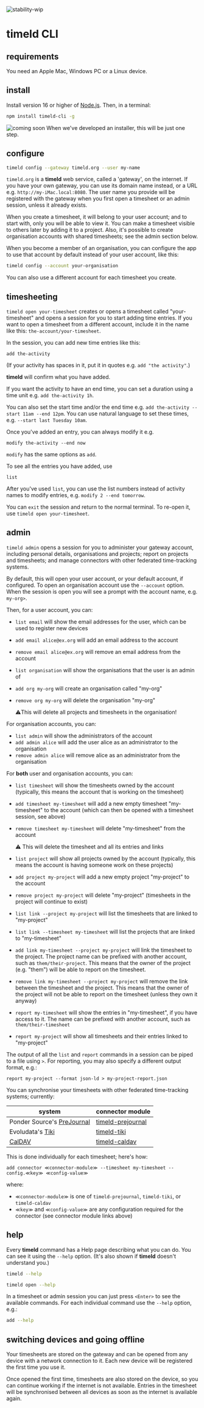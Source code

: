 ![stability-wip](https://img.shields.io/badge/stability-work_in_progress-lightgrey.svg)

# timeld CLI

## requirements

You need an Apple Mac, Windows PC or a Linux device.

## install

Install version 16 or higher of [Node.js](https://nodejs.org/). Then, in a terminal:

```bash
npm install timeld-cli -g
```

![coming soon](https://img.shields.io/badge/-coming%20soon-red) When we've developed an installer, this will be just one step.

## configure

```bash
timeld config --gateway timeld.org --user my-name
```

`timeld.org` is a **timeld** web service, called a 'gateway', on the internet. If you have your own gateway, you can use its domain name instead, or a URL e.g. `http://my-iMac.local:8080`. The user name you provide will be registered with the gateway when you first open a timesheet or an admin session, unless it already exists.

When you create a timesheet, it will belong to your user account; and to start with, only you will be able to view it. You can make a timesheet visible to others later by adding it to a project. Also, it's possible to create organisation accounts with shared timesheets; see the admin section below.

When you become a member of an organisation, you can configure the app to use that account by default instead of your user account, like this:

```bash
timeld config --account your-organisation
```

You can also use a different account for each timesheet you create.

## timesheeting

`timeld open your-timesheet` creates or opens a timesheet called "your-timesheet" and opens a session for you to start adding time entries. If you want to open a timesheet from a different account, include it in the name like this: `the-account/your-timesheet`.

In the session, you can add new time entries like this:
```
add the-activity
```

(If your activity has spaces in it, put it in quotes e.g. `add "the activity"`.)

**timeld** will confirm what you have added.
  
If you want the activity to have an end time, you can set a duration using a time unit e.g. `add the-activity 1h`.

You can also set the start time and/or the end time e.g. `add the-activity --start 11am --end 12pm`. You can use natural language to set these times, e.g. `--start last Tuesday 10am`.

Once you've added an entry, you can always modify it e.g.
```
modify the-activity --end now
```

`modify` has the same options as `add`.

To see all the entries you have added, use
```
list
```

After you've used `list`, you can use the list numbers instead of activity names to modify entries, e.g. `modify 2 --end tomorrow`.

You can `exit` the session and return to the normal terminal. To re-open it, use `timeld open your-timesheet`.

## admin

`timeld admin` opens a session for you to administer your gateway account, including personal details, organisations and projects; report on projects and timesheets; and manage connectors with other federated time-tracking systems.

By default, this will open your user account, or your default account, if configured. To open an organisation account use the `--account` option. When the session is open you will see a prompt with the account name, e.g. `my-org>`.

Then, for a user account, you can:

- `list email` will show the email addresses for the user, which can be used to register new devices
- `add email alice@ex.org` will add an email address to the account
- `remove email alice@ex.org` will remove an email address from the account

- `list organisation` will show the organisations that the user is an admin of
- `add org my-org` will create an organisation called "my-org"
- `remove org my-org` will delete the organisation "my-org"

  ⚠️This will delete all projects and timesheets in the organisation!

For organisation accounts, you can:

- `list admin` will show the administrators of the account
- `add admin alice` will add the user alice as an administrator to the organisation
- `remove admin alice` will remove alice as an administrator from the organisation

For **both** user and organisation accounts, you can:

- `list timesheet` will show the timesheets owned by the account (typically, this means the account that is working on the timesheet)
- `add timesheet my-timesheet` will add a new empty timesheet "my-timesheet" to the account (which can then be opened with a timesheet session, see above)
- `remove timesheet my-timesheet` will delete "my-timesheet" from the account
 
  ⚠️ This will delete the timesheet and all its entries and links

- `list project` will show all projects owned by the account (typically, this means the account is having someone work on these projects)
- `add project my-project` will add a new empty project "my-project" to the account
- `remove project my-project` will delete "my-project" (timesheets in the project will continue to exist)

- `list link --project my-project` will list the timesheets that are linked to "my-project"
- `list link --timesheet my-timesheet` will list the projects that are linked to "my-timesheet"
- `add link my-timesheet --project my-project` will link the timesheet to the project. The project name can be prefixed with another account, such as `them/their-project`. This means that the owner of the project (e.g. "them") will be able to report on the timesheet.
- `remove link my-timesheet --project my-project` will remove the link between the timesheet and the project. This means that the owner of the project will not be able to report on the timesheet (unless they own it anyway)

- `report my-timesheet` will show the entries in "my-timesheet", if you have access to it. The name can be prefixed with another account, such as `them/their-timesheet`
- `report my-project` will show all timesheets and their entries linked to "my-project"

The output of all the `list` and `report` commands in a session can be piped to a file using `>`. For reporting, you may also specify a different output format, e.g.:

```
report my-project --format json-ld > my-project-report.json
```

You can synchronise your timesheets with other federated time-tracking systems; currently:

| system                                                                       | connector module                                                   |
|------------------------------------------------------------------------------|----------------------------------------------------------------------|
| Ponder Source's [PreJournal](https://github.com/pondersource/prejournal/)    | [timeld-prejournal](https://www.npmjs.com/package/timeld-prejournal) |
| Evoludata's [Tiki](https://timesheet.dev3.evoludata.com/Timesheets-homepage) | [timeld-tiki](https://www.npmjs.com/package/timeld-tiki)             |
| [CalDAV](https://www.rfc-editor.org/rfc/rfc4791)                             | [timeld-caldav](https://www.npmjs.com/package/timeld-caldav)         |

This is done individually for each timesheet; here's how:

```
add connector ≪connector-module≫ --timesheet my-timesheet --config.≪key≫ ≪config-value≫
```
where:
- `≪connector-module≫` is one of `timeld-prejournal`, `timeld-tiki`, or `timeld-caldav`
- `≪key≫` and `≪config-value≫` are any configuration required for the connector (see connector module links above)

## help

Every **timeld** command has a Help page describing what you can do. You can see it using the `--help` option. (It's also shown if **timeld** doesn't understand you.)

```bash
timeld --help
```

```bash
timeld open --help
```

In a timesheet or admin session you can just press `<Enter>` to see the available commands. For each individual command use the `--help` option, e.g.:

```bash
add --help
```

## switching devices and going offline

Your timesheets are stored on the gateway and can be opened from any device with a network connection to it. Each new device will be registered the first time you use it.

Once opened the first time, timesheets are also stored on the device, so you can continue working if the internet is not available. Entries in the timesheet will be synchronised between all devices as soon as the internet is available again.